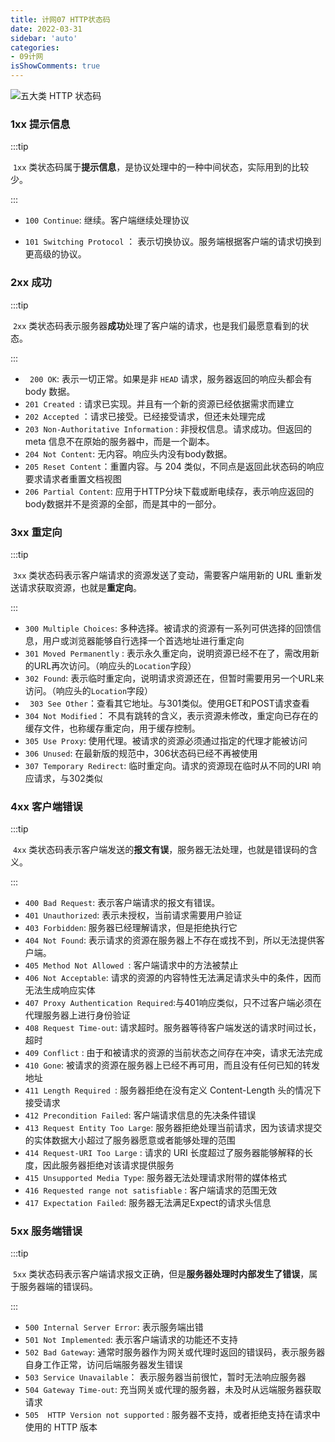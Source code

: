 ```yaml
---
title: 计网07 HTTP状态码
date: 2022-03-31
sidebar: 'auto'
categories:
- 09计网
isShowComments: true
---
```




![ 五大类 HTTP 状态码 ](https://cdn.jsdelivr.net/gh/option-star/imgs/202204070831334.png)

### 1xx 提示信息

:::tip

​	`1xx` 类状态码属于**提示信息**，是协议处理中的一种中间状态，实际用到的比较少。

:::

- `100 Continue`: 继续。客户端继续处理协议

- `101 Switching Protocol` ： 表示切换协议。服务端根据客户端的请求切换到更高级的协议。



### 2xx 成功

:::tip

​	`2xx` 类状态码表示服务器**成功**处理了客户端的请求，也是我们最愿意看到的状态。

:::

- ` 200 OK`: 表示一切正常。如果是非 `HEAD` 请求，服务器返回的响应头都会有 body 数据。
- `201 Created `: 请求已实现。并且有一个新的资源已经依据需求而建立
- `202 Accepted` ：请求已接受。已经接受请求，但还未处理完成
- `203 Non-Authoritative Information` : 非授权信息。请求成功。但返回的 meta 信息不在原始的服务器中，而是一个副本。
- `204 Not Content`: 无内容。响应头内没有body数据。
- `205 Reset Content`：重置内容。与 204 类似，不同点是返回此状态码的响应要求请求者重置文档视图
- `206 Partial Content`: 应用于HTTP分块下载或断电续存，表示响应返回的body数据并不是资源的全部，而是其中的一部分。



### 3xx 重定向

:::tip

​	`3xx` 类状态码表示客户端请求的资源发送了变动，需要客户端用新的 URL 重新发送请求获取资源，也就是**重定向**。

:::

- `300 Multiple Choices`: 多种选择。被请求的资源有一系列可供选择的回馈信息，用户或浏览器能够自行选择一个首选地址进行重定向
- `301 Moved Permanently` : 表示永久重定向，说明资源已经不在了，需改用新的URL再次访问。（响应头的`Location`字段）
- `302 Found`: 表示临时重定向，说明请求资源还在，但暂时需要用另一个URL来访问。（响应头的`Location`字段）
- ` 303 See Other`：查看其它地址。与301类似。使用GET和POST请求查看
- `304 Not Modified`： 不具有跳转的含义，表示资源未修改，重定向已存在的缓存文件，也称缓存重定向，用于缓存控制。
- `305 Use Proxy`: 使用代理。被请求的资源必须通过指定的代理才能被访问
- `306 Unused`: 在最新版的规范中，306状态码已经不再被使用
- `307 Temporary Redirect`: 临时重定向。请求的资源现在临时从不同的URI 响应请求，与302类似



### 4xx 客户端错误

:::tip

​	`4xx` 类状态码表示客户端发送的**报文有误**，服务器无法处理，也就是错误码的含义。

:::

- `400 Bad Request`: 表示客户端请求的报文有错误。
- `401 Unauthorized`: 表示未授权，当前请求需要用户验证
- `403 Forbidden`: 服务器已经理解请求，但是拒绝执行它
- `404 Not Found`: 表示请求的资源在服务器上不存在或找不到，所以无法提供客户端。
- `405 Method Not Allowed `: 客户端请求中的方法被禁止
- `406 Not Acceptable`: 请求的资源的内容特性无法满足请求头中的条件，因而无法生成响应实体
- `407 Proxy Authentication Required`:与401响应类似，只不过客户端必须在代理服务器上进行身份验证
- `408 Request Time-out`: 请求超时。服务器等待客户端发送的请求时间过长，超时
- `409 Conflict` : 由于和被请求的资源的当前状态之间存在冲突，请求无法完成
- `410 Gone`: 被请求的资源在服务器上已经不再可用，而且没有任何已知的转发地址
- `411 Length Required `: 服务器拒绝在没有定义 Content-Length 头的情况下接受请求
- `412 Precondition Failed`: 客户端请求信息的先决条件错误
- `413 Request Entity Too Large`: 服务器拒绝处理当前请求，因为该请求提交的实体数据大小超过了服务器愿意或者能够处理的范围
- `414 Request-URI Too Large` : 请求的 URI 长度超过了服务器能够解释的长度，因此服务器拒绝对该请求提供服务
- `415 Unsupported Media Type`: 服务器无法处理请求附带的媒体格式
- `416 Requested range not satisfiable` : 客户端请求的范围无效
- `417 Expectation Failed`:   服务器无法满足Expect的请求头信息





### 5xx 服务端错误

:::tip

​	`5xx` 类状态码表示客户端请求报文正确，但是**服务器处理时内部发生了错误**，属于服务器端的错误码。

:::

- `500 Internal Server Error`: 表示服务端出错
- `501 Not Implemented`: 表示客户端请求的功能还不支持
- `502 Bad Gateway`: 通常时服务器作为网关或代理时返回的错误码，表示服务器自身工作正常，访问后端服务器发生错误
- `503 Service Unavailable`： 表示服务器当前很忙，暂时无法响应服务器
- `504 Gateway Time-out`: 充当网关或代理的服务器，未及时从远端服务器获取请求
- `505  HTTP Version not supported` : 服务器不支持，或者拒绝支持在请求中使用的 HTTP 版本

